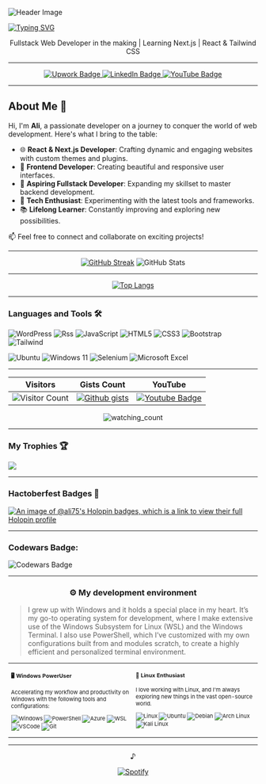 ![Header Image](https://user-images.githubusercontent.com/90936436/226840038-7d4d0d3b-a59c-494f-ac44-840c36312889.svg)

[![Typing SVG](https://readme-typing-svg.demolab.com?font=Fira+Code&size=30&pause=1000&center=true&width=435&lines=Hello+Guys+!;I'm+Ali;Let's+Follow+Each+Other;Happy+Coding+)](https://git.io/typing-svg)

<div align="center">
  <p>Fullstack Web Developer in the making | Learning Next.js | React & Tailwind CSS </p>
</div>

---

<div id="header" align="center">
  <div id="badges">
    <a href="https://www.upwork.com/services/product/development-it-a-complete-responsive-wordpress-website-1674858364275707904?ref=project_share&tier=0">
      <img src="https://img.shields.io/badge/UpWork-6FDA44?style=for-the-badge&logo=Upwork&logoColor=white" alt="Upwork Badge"/>
    </a>
    <a href="https://www.linkedin.com/in/ali-akbar-khan-693776163">
      <img src="https://img.shields.io/badge/LinkedIn-blue?style=for-the-badge&logo=linkedin&logoColor=white" alt="LinkedIn Badge"/>
    </a>
    <a href="https://www.youtube.com/channel/UC6AiDug1ad_Lul2XV0c_aAg">
      <img src="https://img.shields.io/badge/YouTube-red?style=for-the-badge&logo=youtube&logoColor=white" alt="YouTube Badge"/>
    </a>
  </div>
</div>

---

## About Me 👋

Hi, I'm **Ali**, a passionate developer on a journey to conquer the world of web development. Here's what I bring to the table:

- 🌐 **React & Next.js Developer**: Crafting dynamic and engaging websites with custom themes and plugins.
- 🚀 **Frontend Developer**: Creating beautiful and responsive user interfaces.
- 🌟 **Aspiring Fullstack Developer**: Expanding my skillset to master backend development.
- 🔧 **Tech Enthusiast**: Experimenting with the latest tools and frameworks.
- 📚 **Lifelong Learner**: Constantly improving and exploring new possibilities.

📫 Feel free to connect and collaborate on exciting projects!

---

<div align="center">
  

[![GitHub Streak](https://github-readme-streak-stats-mu-jade.vercel.app?user=ali-e-n&theme=dark&hide_border=true&exclude_days=Sun%2CSat&card_width=500&card_height=200)](https://git.io/streak-stats)
![GitHub Stats](https://github-readme-stats.vercel.app/api?username=ali-e-n&show_icons=true&theme=dark&hide_border=true&card_width=500&card_height=200)



---
 [![Top Langs](https://github-readme-stats.vercel.app/api/top-langs/?username=ali-e-n&theme=dark&hide_border=true&card_width=500&card_height=200)](https://github.com/ali-e-n)  


</div>

---
### Languages and Tools 🛠️

<div>
  
![WordPress](https://img.shields.io/badge/WordPress-%23117AC9.svg?style=for-the-badge&logo=WordPress&logoColor=white)
![Rss](https://img.shields.io/badge/rss-F88900?style=for-the-badge&logo=rss&logoColor=white)
![JavaScript](https://img.shields.io/badge/java-%23ED8B00.svg?style=for-the-badge&logo=openjdk&logoColor=white)
![HTML5](https://img.shields.io/badge/html5-%23E34F26.svg?style=for-the-badge&logo=html5&logoColor=white)
![CSS3](https://img.shields.io/badge/css3-%231572B6.svg?style=for-the-badge&logo=css3&logoColor=white)
![Bootstrap](https://img.shields.io/badge/bootstrap-%238511FA.svg?style=for-the-badge&logo=bootstrap&logoColor=white)
![Tailwind](https://img.shields.io/badge/bootstrap-%238511FA.svg?style=for-the-badge&logo=tailwind&logoColor=white)

![Ubuntu](https://img.shields.io/badge/Ubuntu-E95420?style=for-the-badge&logo=ubuntu&logoColor=white)
![Windows 11](https://img.shields.io/badge/Windows%2011-%230079d5.svg?style=for-the-badge&logo=Windows%2011&logoColor=white)
![Selenium](https://img.shields.io/badge/-selenium-%43B02A?style=for-the-badge&logo=selenium&logoColor=white)
![Microsoft Excel](https://img.shields.io/badge/Microsoft_Excel-217346?style=for-the-badge&logo=microsoft-excel&logoColor=white)

</div>

---

<div align="center">

| Visitors | Gists Count | YouTube |
| -------- | ----------- | ------- |
| ![Visitor Count](https://profile-counter.glitch.me/{ali-e-n}/count.svg) | [![Github gists](https://gist-count.vercel.app/api?username=ali-e-n)](https://gist.github.com/ali-e-n) | [![Youtube Badge](https://img.shields.io/badge/YouTube-red?style=for-the-badge&logo=youtube&logoColor=white)](https://www.youtube.com/channel/UC4ZY1JKm3nuqX3XcCf9l0xQ/featured) |

<img src="https://widgetbite.com/stats/{random-guid}" alt="watching_count" />

</div>

---
### My Trophies 🏆
<img src="https://github-profile-trophy.vercel.app/?username=ali-e-n&theme=juicyfresh&no-bg=false" />

---
### Hactoberfest Badges 🎉

[![An image of @ali75's Holopin badges, which is a link to view their full Holopin profile](https://holopin.me/ali75)](https://holopin.io/@ali75)

---

### Codewars Badge:

![Codewars Badge](https://www.codewars.com/users/Alio175/badges/large)

---

### <p align="center">⚙️ My development environment </p>

> I grew up with Windows and it holds a special place in my heart. It’s my go-to operating system for development, where I make extensive use of the Windows Subsystem for Linux (WSL) and the Windows Terminal. I also use PowerShell, which I’ve customized with my own configurations built from and modules scratch, to create a highly efficient and personalized terminal environment.

<div class="table-devenvironment">
  <table style="font-size: 11px">
  <tr>
  <td valign="top" width="50%">

#### 🖥️ Windows PowerUser

Accelerating my workflow and productivity on Windows with the following tools and configurations:

![Windows](https://img.shields.io/badge/-Windows-0078D6?style=flat&logo=windows&logoColor=white)
![PowerShell](https://img.shields.io/badge/-PowerShell-5391FE?style=flat&logo=powershell&logoColor=white)
![Azure](https://img.shields.io/badge/-Azure-0078D4?style=flat&logo=microsoft-azure&logoColor=white)
![WSL](https://img.shields.io/badge/-WSL-0D1117?style=flat&logo=windows-subsystem-for-linux&logoColor=FCC624)
![VSCode](https://img.shields.io/badge/-Visual%20Studio%20Code-007ACC?style=flat&logo=visual-studio-code&logoColor=white)
![Git](https://img.shields.io/badge/-Git-F05032?style=flat&logo=git&logoColor=white)

  </td>
  <td valign="top" width="50%">

#### 🐧 Linux Enthusiast

I love working with Linux, and I'm always exploring new things in the vast open-source world.

![Linux](https://img.shields.io/badge/-Linux-000000?style=flat&logo=linux&logoColor=FCC624)
![Ubuntu](https://img.shields.io/badge/-Ubuntu-E95420?style=flat&logo=ubuntu&logoColor=white)
![Debian](https://img.shields.io/badge/-Debian-A81D33?style=flat&logo=debian&logoColor=white)
![Arch Linux](https://img.shields.io/badge/-Arch%20Linux-1793D1?style=flat&logo=arch-linux&logoColor=white)
![Kali Linux](https://img.shields.io/badge/-Kali%20Linux-557C94?style=flat&logo=kali-linux&logoColor=white)

  </td>
  </tr>
  </table>


</div>

---

<div align ="center">
     ♪ 

  [![Spotify](https://novatorem.bgstatic.vercel.app/api/spotify)](https://open.spotify.com/artist/6hyCmqlpgEhkMKKr65sFgI)

</div>
